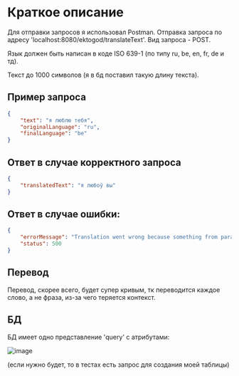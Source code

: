 # Краткое описание

Для отправки запросов я использовал Postman.
Отправка запроса по адресу 'localhost:8080/ektogod/translateText'. Вид запроса - POST.

Язык должен быть написан в коде ISO 639-1 (по типу ru, be, en, fr, de и тд).

Текст до 1000 символов (я в бд поставил такую длину текста).


## Пример запроса

```json
{
    "text": "я люблю тебя",
    "originalLanguage": "ru",
    "finalLanguage": "be"
}
```
## Ответ в случае корректного запроса
```json
{
    "translatedText": "я любоў вы"
}
```

## Ответ в случае ошибки:
```json
{
    "errorMessage": "Translation went wrong because something from parameters is null!",
    "status": 500
}
```
## Перевод

Перевод, скорее всего, будет супер кривым, тк переводится каждое слово, а не фраза, из-за чего теряется контекст.

## БД
БД имеет одно представление 'query' с атрибутами:

![image](https://github.com/user-attachments/assets/7daeb907-c6ce-4b91-9281-de6955a0ca57)

(если нужно будет, то в тестах есть запрос для создания моей таблицы)



